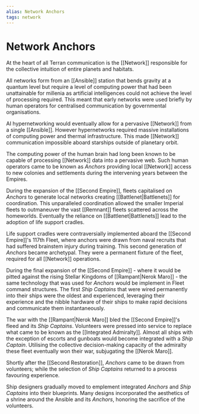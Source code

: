 ```yaml
---
alias: Network Anchors
tags: network
---
```


# Network Anchors

At the heart of all Terran communication is the [[Network]] responsible for the collective intuition of entire planets and habitats. 

All networks form from an [[Ansible]] station that bends gravity at a quantum level but require a level of computing power that had been unattainable for millenia as artificial intelligences could not achieve the level of processing required. This meant that early networks were used briefly by human operators for centralised communication by governmental organisations. 

AI hypernetworking would eventually allow for a pervasive [[Network]] from a single [[Ansible]]. However hypernetworks required massive installations of computing power and thermal infrastructure. This made [[Network]] communication impossible aboard starships outside of planetary orbit.

The computing power of the human brain had long been known to be capable of processing [[Network]] data into a pervasive web. Such human operators came to be known as *Anchors* providing local [[Network]] access to new colonies and settlements during the intervening years between the Empires. 

During the expansion of the [[Second Empire]], fleets capitalised on *Anchors* to generate local networks creating [[Battlenet|Battlenets]] for coordination. This unparalleled coordination allowed the smaller Imperial fleets to outmaneuver the vast [[Remnant]] fleets scattered across the homeworlds. Eventually the reliance on [[Battlenet|Battlenets]] lead to the adoption of life support cradles.

Life support cradles were contraversially implemented aboard the [[Second Empire]]'s 117th Fleet, where anchors were drawn from naval recruits that had suffered brainstem injury during training. This second generation of *Anchors* became archetypal. They were a permanent fixture of the fleet, required for all [[Network]] operations.

During the final expansion of the [[Second Empire]] - where it would be pitted against the rising Stellar Kingdoms of [[Rampant|Nerok Maro]] - the same technology that was used for *Anchors* would be implement in Fleet command structures. The first *Ship Captains* that were wired permanently into their ships were the oldest and experienced, leveraging their experience and the nibble hardware of their ships to make rapid decisions and communicate them instantaneously.

The war with the [[Rampant|Nerok Maro]] bled the [[Second Empire]]'s fleed and its *Ship Captains*. Volunteers were pressed into service to replace what came to be known as the [[Integrated Admiralty]]. Almost all ships with the exception of escorts and gunboats would become integrated with a *Ship Captain*. Utilising the collective decision-making capacity of the admiralty these fleet eventually won their war, subjugating the [[Nerok Maro]]. 

Shortly after the [[Second Restoration]], *Anchors* came to be drawn from volunteers; while the selection of *Ship Captains* returned to a process favouring experience. 

Ship designers gradually moved to emplement integrated *Anchors* and *Ship Captains* into their blueprints. Many designs incorporated the aesthetics of a shrine around the Ansible and its *Anchors*, honoring the sacrifice of the volunteers.
